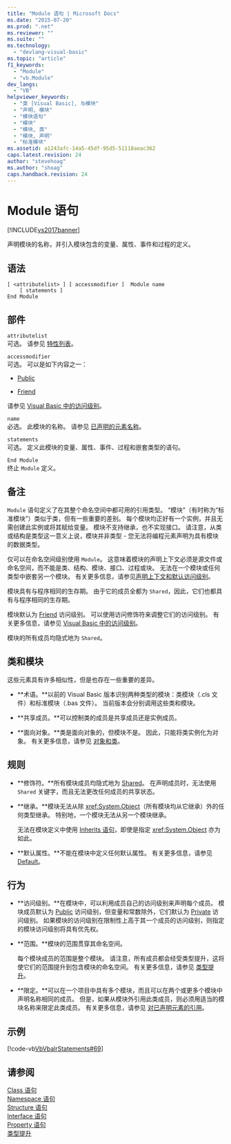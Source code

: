 ```yaml
---
title: "Module 语句 | Microsoft Docs"
ms.date: "2015-07-20"
ms.prod: ".net"
ms.reviewer: ""
ms.suite: ""
ms.technology: 
  - "devlang-visual-basic"
ms.topic: "article"
f1_keywords: 
  - "Module"
  - "vb.Module"
dev_langs: 
  - "VB"
helpviewer_keywords: 
  - "类 [Visual Basic], 与模块"
  - "声明, 模块"
  - "模块语句"
  - "模块"
  - "模块, 类"
  - "模块, 声明"
  - "标准模块"
ms.assetid: a1243afc-14a5-45df-95d5-51118aeac362
caps.latest.revision: 24
author: "stevehoag"
ms.author: "shoag"
caps.handback.revision: 24
---
```

# Module 语句
[!INCLUDE[vs2017banner](../../../visual-basic/includes/vs2017banner.md)]

声明模块的名称，并引入模块包含的变量、属性、事件和过程的定义。  
  
## 语法  
  
```  
[ <attributelist> ] [ accessmodifier ]  Module name  
    [ statements ]  
End Module  
```  
  
## 部件  
 `attributelist`  
 可选。  请参见 [特性列表](../../../visual-basic/language-reference/statements/attribute-list.md)。  
  
 `accessmodifier`  
 可选。  可以是如下内容之一：  
  
-   [Public](../../../visual-basic/language-reference/modifiers/public.md)  
  
-   [Friend](../../../visual-basic/language-reference/modifiers/friend.md)  
  
 请参见 [Visual Basic 中的访问级别](../../../visual-basic/programming-guide/language-features/declared-elements/access-levels.md)。  
  
 `name`  
 必选。  此模块的名称。  请参见 [已声明的元素名称](../../../visual-basic/programming-guide/language-features/declared-elements/declared-element-names.md)。  
  
 `statements`  
 可选。  定义此模块的变量、属性、事件、过程和嵌套类型的语句。  
  
 `End Module`  
 终止 `Module` 定义。  
  
## 备注  
 `Module` 语句定义了在其整个命名空间中都可用的引用类型。  “模块”（有时称为“标准模块”）类似于类，但有一些重要的差别。  每个模块均正好有一个实例，并且无需创建此实例或将其赋给变量。  模块不支持继承，也不实现接口。  请注意，从类或结构是类型这一意义上说，模块并非类型 \- 您无法将编程元素声明为具有模块的数据类型。  
  
 仅可以在命名空间级别使用 `Module`。  这意味着模块的声明上下文必须是源文件或命名空间，而不能是类、结构、模块、接口、过程或块。  无法在一个模块或任何类型中嵌套另一个模块。  有关更多信息，请参见[声明上下文和默认访问级别](../../../visual-basic/language-reference/statements/declaration-contexts-and-default-access-levels.md)。  
  
 模块具有与程序相同的生存期。  由于它的成员全都为 `Shared`，因此，它们也都具有与程序相同的生存期。  
  
 模块默认为 [Friend](../../../visual-basic/language-reference/modifiers/friend.md) 访问级别。  可以使用访问修饰符来调整它们的访问级别。  有关更多信息，请参见 [Visual Basic 中的访问级别](../../../visual-basic/programming-guide/language-features/declared-elements/access-levels.md)。  
  
 模块的所有成员均隐式地为 `Shared`。  
  
## 类和模块  
 这些元素具有许多相似性，但是也存在一些重要的差异。  
  
-   **术语。**以前的 Visual Basic 版本识别两种类型的模块：类模块（.cls 文件）和标准模块（.bas 文件）。  当前版本会分别调用这些类和模块。  
  
-   **共享成员。**可以控制类的成员是共享成员还是实例成员。  
  
-   **面向对象。**类是面向对象的，但模块不是。  因此，只能将类实例化为对象。  有关更多信息，请参见 [对象和类](../../../visual-basic/programming-guide/language-features/objects-and-classes/index.md)。  
  
## 规则  
  
-   **修饰符。**所有模块成员均隐式地为 [Shared](../../../visual-basic/language-reference/modifiers/shared.md)。  在声明成员时，无法使用 `Shared` 关键字，而且无法更改任何成员的共享状态。  
  
-   **继承。**模块无法从除 <xref:System.Object>（所有模块均从它继承）外的任何类型继承。  特别地，一个模块无法从另一个模块继承。  
  
     无法在模块定义中使用 [Inherits 语句](../../../visual-basic/language-reference/statements/inherits-statement.md)，即使是指定 <xref:System.Object> 亦为如此。  
  
-   **默认属性。**不能在模块中定义任何默认属性。  有关更多信息，请参见[Default](../../../visual-basic/language-reference/modifiers/default.md)。  
  
## 行为  
  
-   **访问级别。**在模块中，可以利用成员自己的访问级别来声明每个成员。  模块成员默认为 [Public](../../../visual-basic/language-reference/modifiers/public.md) 访问级别，但变量和常数除外，它们默认为 [Private](../../../visual-basic/language-reference/modifiers/private.md) 访问级别。  如果模块的访问级别在限制性上高于其一个成员的访问级别，则指定的模块访问级别将具有优先权。  
  
-   **范围。**模块的范围贯穿其命名空间。  
  
     每个模块成员的范围是整个模块。  请注意，所有成员都会经受类型提升，这将使它们的范围提升到包含模块的命名空间。  有关更多信息，请参见 [类型提升](../../../visual-basic/programming-guide/language-features/declared-elements/type-promotion.md)。  
  
-   **限定。**可以在一个项目中具有多个模块，而且可以在两个或更多个模块中声明名称相同的成员。  但是，如果从模块外引用此类成员，则必须用适当的模块名称来限定此类成员。  有关更多信息，请参见 [对已声明元素的引用](../../../visual-basic/programming-guide/language-features/declared-elements/references-to-declared-elements.md)。  
  
## 示例  
 [!code-vb[VbVbalrStatements#69](../../../visual-basic/language-reference/error-messages/codesnippet/VisualBasic/module-statement_1.vb)]  
  
## 请参阅  
 [Class 语句](../../../visual-basic/language-reference/statements/class-statement.md)   
 [Namespace 语句](../../../visual-basic/language-reference/statements/namespace-statement.md)   
 [Structure 语句](../../../visual-basic/language-reference/statements/structure-statement.md)   
 [Interface 语句](../../../visual-basic/language-reference/statements/interface-statement.md)   
 [Property 语句](../../../visual-basic/language-reference/statements/property-statement.md)   
 [类型提升](../../../visual-basic/programming-guide/language-features/declared-elements/type-promotion.md)